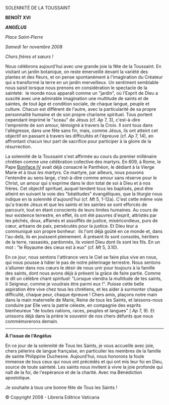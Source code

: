 SOLENNITÉ DE LA TOUSSAINT

**BENOÎT XVI**

***ANGÉLUS***

*Place Saint-Pierre*

*Samedi 1er novembre 2008*

*Chers frères et sœurs !*

Nous célébrons aujourd'hui avec une grande joie la fête de la Toussaint. En visitant un jardin botanique, on reste émerveillé devant la variété des plantes et des fleurs, et on pense spontanément à l'imagination du Créateur qui a transformé la terre en un jardin merveilleux. Un sentiment semblable nous saisit lorsque nous prenons en considération le spectacle de la sainteté:  le monde nous apparaît comme un "jardin", où l'Esprit de Dieu a suscité avec une admirable imagination une multitude de saints et de saintes, de tout âge et condition sociale, de chaque langue, peuple et culture. Chacun est différent de l'autre, avec la particularité de sa propre personnalité humaine et de son propre charisme spirituel. Tous portent cependant imprimé le "sceau" de Jésus (cf. *Ap* 7, 3), c'est-à-dire l'empreinte de son amour, témoigné à travers la Croix. Il sont tous dans l'allégresse, dans une fête sans fin, mais, comme Jésus, ils ont atteint cet objectif en passant à travers les difficultés et l'épreuve (cf. *Ap* 7, 14), en affrontant chacun leur part de sacrifice pour participer à la gloire de la résurrection.

La solennité de la Toussaint s'est affirmée au cours du premier millénaire chrétien comme une célébration collective des martyrs. En 609, à Rome, le Pape [Boniface IV](http://w2.vatican.va/content/vatican/fr/holy-father/bonifacio-iv.html) avait déjà consacré le Panthéon, le dédiant à la Vierge Marie et à *tous les martyrs*. Ce martyre, par ailleurs, nous pouvons l'entendre au sens large, c'est-à-dire comme amour sans réserve pour le Christ, un amour qui s'exprime dans le don total de soi à Dieu et à nos frères. Cet objectif spirituel, auquel tendent tous les baptisés, peut être atteint en suivant la voie des "béatitudes" évangéliques, que la liturgie nous indique en la solennité d'aujourd'hui (cf. *Mt* 5, 1-12a). C'est cette même voie qu'a tracée Jésus et que les saints et les saintes se sont efforcés de parcourir, tout en étant conscients de leurs limites humaines. Au cours de leur existence terrestre, en effet, ils ont été pauvres d'esprit, attristés par les péchés, doux, affamés et assoiffés de justice, miséricordieux, purs de cœur, artisans de paix, persécutés pour la justice. Et Dieu leur a communiqué son propre bonheur:  ils l'ont déjà goûté en ce monde et, dans l'au-delà, ils en jouissent pleinement. À présent ils sont consolés, héritiers de la terre, rassasiés, pardonnés, ils voient Dieu dont ils sont les fils. En un mot : "le Royaume des cieux est à eux" (cf. *Mt* 5, 3.10).

En ce jour, nous sentons l'attirance vers le Ciel se faire plus vive en nous, qui nous pousse à hâter le pas de notre pèlerinage terrestre. Nous sentons s'allumer dans nos cœurs le désir de nous unir pour toujours à la famille des saints, dont nous avons déjà à présent la grâce de faire partie. Comme le dit un célèbre chant *spiritual*: "Lorsque viendra la multitude de tes saints, ô Seigneur, comme je voudrais être parmi eux !". Puisse cette belle aspiration être vive chez tous les chrétiens, et les aider à surmonter chaque difficulté, chaque peur, chaque épreuve ! Chers amis, plaçons notre main dans la main maternelle de Marie, Reine de tous les Saints, et laissons-nous conduire par Elle vers la patrie céleste, en compagnie des esprits bienheureux "de toutes nations, races, peuples et langues" ( *Ap* 7, 9). Et unissons déjà dans la prière le souvenir de nos chers défunts que nous commémorerons demain.

* * *

**À l'issue de l'Angélus**

En ce jour de la solennité de Tous les Saints, je vous accueille avec joie, chers pèlerins de langue française, en particulier les membres de la famille de sainte Philippine Duchesne. Aujourd'hui, nous honorons la foule immense de tous ceux qui nous ont précédés et qui ont mis leur foi en Dieu, source de toute sainteté. Les saints nous invitent à vivre la joie profonde qui naît de la foi, de l'espérance et de la charité. Avec ma Bénédiction apostolique.

Je souhaite à tous une bonne fête de Tous les Saints !

© Copyright 2008 - Libreria Editrice Vaticana